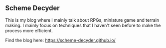 ## Scheme Decyder

This is my blog where I mainly talk about RPGs, miniature game and terrain making. I mainly focus on techniques that I haven't seen before to make the process more efficient.

Find the blog here: https://scheme-decyder.github.io/